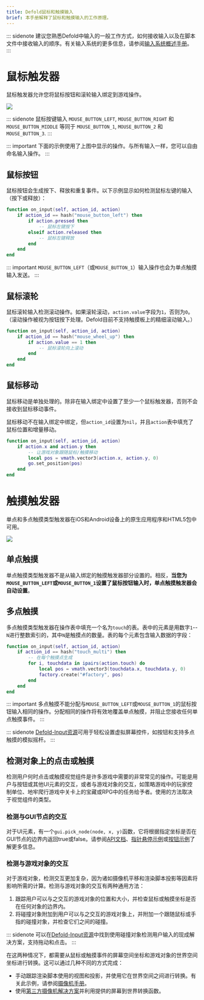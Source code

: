 ```yaml
---
title: Defold鼠标和触摸输入
brief: 本手册解释了鼠标和触摸输入的工作原理。
---
```


::: sidenote
建议您熟悉Defold中输入的一般工作方式，如何接收输入以及在脚本文件中接收输入的顺序。有关输入系统的更多信息，请参阅[输入系统概述手册](/manuals/input)。
:::

# 鼠标触发器
鼠标触发器允许您将鼠标按钮和滚轮输入绑定到游戏操作。

![](images/input/mouse_bindings.png)

::: sidenote
鼠标按键输入 `MOUSE_BUTTON_LEFT`, `MOUSE_BUTTON_RIGHT` 和 `MOUSE_BUTTON_MIDDLE` 等同于 `MOUSE_BUTTON_1`, `MOUSE_BUTTON_2` 和 `MOUSE_BUTTON_3`.
:::

::: important
下面的示例使用了上图中显示的操作。与所有输入一样，您可以自由命名输入操作。
:::

## 鼠标按钮
鼠标按钮会生成按下、释放和重复事件。以下示例显示如何检测鼠标左键的输入（按下或释放）：

```lua
function on_input(self, action_id, action)
    if action_id == hash("mouse_button_left") then
        if action.pressed then
            -- 鼠标左键按下
        elseif action.released then
            -- 鼠标左键释放
        end
    end
end
```

::: important
`MOUSE_BUTTON_LEFT`（或`MOUSE_BUTTON_1`）输入操作也会为单点触摸输入发送。
:::

## 鼠标滚轮
鼠标滚轮输入检测滚动操作。如果滚轮滚动，`action.value`字段为`1`，否则为`0`。（滚动操作被视为按钮按下处理。Defold目前不支持触摸板上的精细滚动输入。）

```lua
function on_input(self, action_id, action)
    if action_id == hash("mouse_wheel_up") then
        if action.value == 1 then
            -- 鼠标滚轮向上滚动
        end
    end
end
```

## 鼠标移动
鼠标移动是单独处理的。除非在输入绑定中设置了至少一个鼠标触发器，否则不会接收到鼠标移动事件。

鼠标移动不在输入绑定中绑定，但`action_id`设置为`nil`，并且`action`表中填充了鼠标位置和增量移动。

```lua
function on_input(self, action_id, action)
    if action.x and action.y then
        -- 让游戏对象跟随鼠标/触摸移动
        local pos = vmath.vector3(action.x, action.y, 0)
        go.set_position(pos)
    end
end
```

# 触摸触发器
单点和多点触摸类型触发器在iOS和Android设备上的原生应用程序和HTML5包中可用。

![](images/input/touch_bindings.png)

## 单点触摸
单点触摸类型触发器不是从输入绑定的触摸触发器部分设置的。相反，**当您为`MOUSE_BUTTON_LEFT`或`MOUSE_BUTTON_1`设置了鼠标按钮输入时，单点触摸触发器会自动设置**。

## 多点触摸
多点触摸类型触发器在操作表中填充一个名为`touch`的表。表中的元素是用数字`1`--`N`进行整数索引的，其中`N`是触摸点的数量。表的每个元素包含输入数据的字段：

```lua
function on_input(self, action_id, action)
    if action_id == hash("touch_multi") then
        -- 在每个触摸点生成
        for i, touchdata in ipairs(action.touch) do
            local pos = vmath.vector3(touchdata.x, touchdata.y, 0)
            factory.create("#factory", pos)
        end
    end
end
```

::: important
多点触摸不能分配与`MOUSE_BUTTON_LEFT`或`MOUSE_BUTTON_1`的鼠标按钮输入相同的操作。分配相同的操作将有效地覆盖单点触摸，并阻止您接收任何单点触摸事件。
:::

::: sidenote
[Defold-Input资源](https://defold.com/assets/defoldinput/)可用于轻松设置虚拟屏幕控件，如按钮和支持多点触摸的模拟摇杆。
:::


## 检测对象上的点击或触摸
检测用户何时点击或触摸视觉组件是许多游戏中需要的非常常见的操作。可能是用户与按钮或其他UI元素的交互，或者与游戏对象的交互，如策略游戏中的玩家控制单位、地牢爬行游戏中关卡上的宝藏或RPG中的任务给予者。使用的方法取决于视觉组件的类型。

### 检测与GUI节点的交互
对于UI元素，有一个`gui.pick_node(node, x, y)`函数，它将根据指定坐标是否在GUI节点的边界内返回true或false。请参阅[API文档](/ref/gui/#gui.pick_node:node-x-y)、[指针悬停示例](/examples/gui/pointer_over/)或[按钮示例](/examples/gui/button/)了解更多信息。

### 检测与游戏对象的交互
对于游戏对象，检测交互更加复杂，因为诸如摄像机平移和渲染脚本投影等因素将影响所需的计算。检测与游戏对象的交互有两种通用方法：

  1. 跟踪用户可以与之交互的游戏对象的位置和大小，并检查鼠标或触摸坐标是否在任何对象的边界内。
  2. 将碰撞对象附加到用户可以与之交互的游戏对象上，并附加一个跟随鼠标或手指的碰撞对象，并检查它们之间的碰撞。

::: sidenote
可以在[Defold-Input资源](https://defold.com/assets/defoldinput/)中找到使用碰撞对象检测用户输入的现成解决方案，支持拖动和点击。
:::

在这两种情况下，都需要从鼠标或触摸事件的屏幕空间坐标和游戏对象的世界空间坐标进行转换。这可以通过几种不同的方式完成：

  * 手动跟踪渲染脚本使用的视图和投影，并使用它在世界空间之间进行转换。有关此示例，请参阅[摄像机手册](/manuals/camera/#converting-mouse-to-world-coordinates)。
  * 使用[第三方摄像机解决方案](/manuals/camera/#third-party-camera-solutions)并利用提供的屏幕到世界转换函数。
